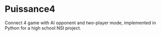 # Puissance4
Connect 4 game with AI opponent and two-player mode, implemented in Python for a high school NSI project.
